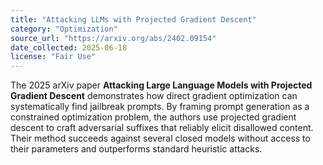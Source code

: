 ```yaml
---
title: "Attacking LLMs with Projected Gradient Descent"
category: "Optimization"
source_url: "https://arxiv.org/abs/2402.09154"
date_collected: 2025-06-18
license: "Fair Use"
---
```

The 2025 arXiv paper **Attacking Large Language Models with Projected Gradient Descent** demonstrates how direct gradient optimization can systematically find jailbreak prompts. By framing prompt generation as a constrained optimization problem, the authors use projected gradient descent to craft adversarial suffixes that reliably elicit disallowed content. Their method succeeds against several closed models without access to their parameters and outperforms standard heuristic attacks.
